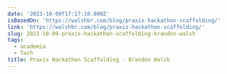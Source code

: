 ```yaml
---
date: '2023-10-09T17:17:10.000Z'
isBasedOn: 'https://walshbr.com/blog/praxis-hackathon-scaffolding/'
link: 'https://walshbr.com/blog/praxis-hackathon-scaffolding/'
slug: 2023-10-09-praxis-hackathon-scaffolding-brandon-walsh
tags:
  - academia
  - Tech
title: Praxis Hackathon Scaffolding · Brandon Walsh
---
```


